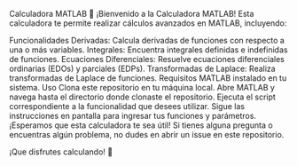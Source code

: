 Calculadora MATLAB 🧮
¡Bienvenido a la Calculadora MATLAB! Esta calculadora te permite realizar cálculos avanzados en MATLAB, incluyendo:

Funcionalidades
Derivadas: Calcula derivadas de funciones con respecto a una o más variables.
Integrales: Encuentra integrales definidas e indefinidas de funciones.
Ecuaciones Diferenciales: Resuelve ecuaciones diferenciales ordinarias (EDOs) y parciales (EDPs).
Transformadas de Laplace: Realiza transformadas de Laplace de funciones.
Requisitos
MATLAB instalado en tu sistema.
Uso
Clona este repositorio en tu máquina local.
Abre MATLAB y navega hasta el directorio donde clonaste el repositorio.
Ejecuta el script correspondiente a la funcionalidad que desees utilizar.
Sigue las instrucciones en pantalla para ingresar tus funciones y parámetros.
¡Esperamos que esta calculadora te sea útil! Si tienes alguna pregunta o encuentras algún problema, no dudes en abrir un issue en este repositorio.

¡Que disfrutes calculando! 🚀
